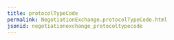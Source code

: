```yaml
---
title: protocolTypeCode
permalink: NegotiationExchange.protocolTypeCode.html
jsonid: negotiationexchange_protocoltypecode
---
```

